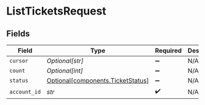 # ListTicketsRequest


## Fields

| Field                                                                        | Type                                                                         | Required                                                                     | Description                                                                  | Example                                                                      |
| ---------------------------------------------------------------------------- | ---------------------------------------------------------------------------- | ---------------------------------------------------------------------------- | ---------------------------------------------------------------------------- | ---------------------------------------------------------------------------- |
| `cursor`                                                                     | *Optional[str]*                                                              | :heavy_minus_sign:                                                           | N/A                                                                          |                                                                              |
| `count`                                                                      | *Optional[int]*                                                              | :heavy_minus_sign:                                                           | N/A                                                                          | 20                                                                           |
| `status`                                                                     | [Optional[components.TicketStatus]](../../models/components/ticketstatus.md) | :heavy_minus_sign:                                                           | N/A                                                                          |                                                                              |
| `account_id`                                                                 | *str*                                                                        | :heavy_check_mark:                                                           | N/A                                                                          |                                                                              |